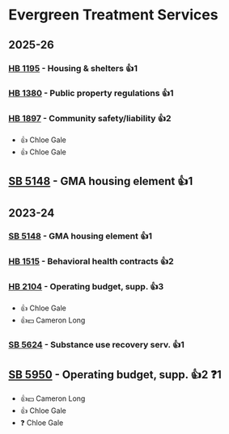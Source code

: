 # Evergreen Treatment Services
## 2025-26

### [HB 1195](/bill/2025-26/hb/1195/) - Housing & shelters 👍1  

### [HB 1380](/bill/2025-26/hb/1380/) - Public property regulations 👍1  

### [HB 1897](/bill/2025-26/hb/1897/) - Community safety/liability 👍2  
* 👍 Chloe Gale
* 👍 Chloe Gale

## [SB 5148](/bill/2025-26/sb/5148/) - GMA housing element 👍1  

## 2023-24

### [SB 5148](/bill/2023-24/sb/5148/) - GMA housing element 👍1  

### [HB 1515](/bill/2023-24/hb/1515/) - Behavioral health contracts 👍2  

### [HB 2104](/bill/2023-24/hb/2104/) - Operating budget, supp. 👍3  
* 👍 Chloe Gale
* 👍💵 Cameron Long

### [SB 5624](/bill/2023-24/sb/5624/) - Substance use recovery serv. 👍1  

## [SB 5950](/bill/2023-24/sb/5950/) - Operating budget, supp. 👍2  ❓1
* 👍💵 Cameron Long
* 👍 Chloe Gale
* ❓ Chloe Gale
